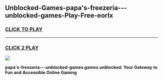 
## Unblocked-Games-papa's-freezeria---unblocked-games-Play-Free-eorlx
<h3>
<a href="https://premium76.site?title=papa's-freezeria---unblocked-games&ref=09A">CLICK TO PLAY</a></h3>
<hr>

<h3>
<a href="https://premium76.site?title=papa's-freezeria---unblocked-games&ref=09A">CLICK 2 PLAY</a>
  
</h3>

<a href="https://premium76.site?title=papa's-freezeria---unblocked-games&ref=09A"><img src="https://clearcache.store/games.png"></a>


**papa's-freezeria---unblocked-games games unblocked: Your Gateway to Fun and Accessible Online Gaming**
